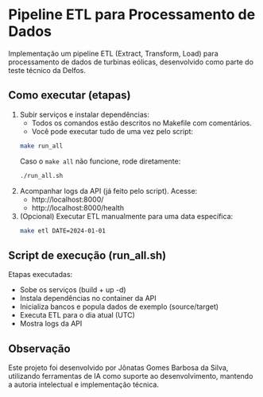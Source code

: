 # Pipeline ETL para Processamento de Dados

Implementação um pipeline ETL (Extract, Transform, Load) para processamento de dados de turbinas eólicas, desenvolvido como parte do teste técnico da Delfos.

## Como executar (etapas)
1. Subir serviços e instalar dependências:
   - Todos os comandos estão descritos no Makefile com comentários.
   - Você pode executar tudo de uma vez pelo script:
   ```bash
   make run_all
   ```
   Caso o `make all` não funcione, rode diretamente:
   ```bash
   ./run_all.sh
   ```
2. Acompanhar logs da API (já feito pelo script). Acesse:
   - http://localhost:8000/
   - http://localhost:8000/health
3. (Opcional) Executar ETL manualmente para uma data específica:
   ```bash
   make etl DATE=2024-01-01
   ```

## Script de execução (run_all.sh)
Etapas executadas:
- Sobe os serviços (build + up -d)
- Instala dependências no container da API
- Inicializa bancos e popula dados de exemplo (source/target)
- Executa ETL para o dia atual (UTC)
- Mostra logs da API

## Observação
Este projeto foi desenvolvido por Jônatas Gomes Barbosa da Silva, utilizando ferramentas de IA como suporte ao desenvolvimento, mantendo a autoria intelectual e implementação técnica.
